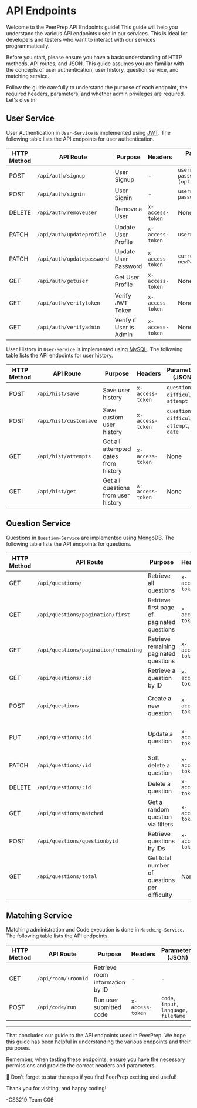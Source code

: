 # API Endpoints

Welcome to the PeerPrep API Endpoints guide! This guide will help you understand the various API endpoints used in our services. This is ideal for developers and testers who want to interact with our services programmatically.

Before you start, please ensure you have a basic understanding of HTTP methods, API routes, and JSON. This guide assumes you are familiar with the concepts of user authentication, user history, question service, and matching service.

Follow the guide carefully to understand the purpose of each endpoint, the required headers, parameters, and whether admin privileges are required. Let's dive in!

## User Service

User Authentication in `User-Service` is implemented using [JWT](https://jwt.io/). The following table lists the API endpoints for user authentication.

| HTTP Method | API Route                  | Purpose                 | Headers          | Parameters (JSON)                             | Require Admin? |
| ----------- | -------------------------- | ----------------------- | ---------------- | --------------------------------------------- | -------------- |
| POST        | `/api/auth/signup`         | User Signup             | -                | `username, email, password, roles (optional)` | N              |
| POST        | `/api/auth/signin`         | User Signin             | -                | `username, password`                          | N              |
| DELETE      | `/api/auth/removeuser`     | Remove a User           | `x-access-token` | None                                          | N              |
| PATCH       | `/api/auth/updateprofile`  | Update User Profile     | `x-access-token` | `username, email`                             | N              |
| PATCH       | `/api/auth/updatepassword` | Update User Password    | `x-access-token` | `currentPassword, newPassword`                | N              |
| GET         | `/api/auth/getuser`        | Get User Profile        | `x-access-token` | None                                          | N              |
| GET         | `/api/auth/verifytoken`    | Verify JWT Token        | `x-access-token` | None                                          | N              |
| GET         | `/api/auth/verifyadmin`    | Verify if User is Admin | `x-access-token` | None                                          | Y              |

User History in `User-Service` is implemented using [MySQL](https://www.mysql.com/). The following table lists the API endpoints for user history.

| HTTP Method | API Route              | Purpose                              | Headers          | Parameters (JSON)                             | Require Admin? |
| ----------- | ---------------------- | ------------------------------------ | ---------------- | --------------------------------------------- | -------------- |
| POST        | `/api/hist/save`       | Save user history                    | `x-access-token` | `questionId`, `difficulty`, `attempt`         | N              |
| POST        | `/api/hist/customsave` | Save custom user history             | `x-access-token` | `questionId`, `difficulty`, `attempt`, `date` | N              |
| GET         | `/api/hist/attempts`   | Get all attempted dates from history | `x-access-token` | None                                          | N              |
| GET         | `/api/hist/get`        | Get all questions from user history  | `x-access-token` | None                                          | N              |

## Question Service

Questions in `Question-Service` are implemented using [MongoDB](https://www.mongodb.com/). The following table lists the API endpoints for questions.

| HTTP Method | API Route                             | Purpose                                      | Headers          | Parameters (JSON)                                                  | Query Parameters       | Require Admin? |
| ----------- | ------------------------------------- | -------------------------------------------- | ---------------- | ------------------------------------------------------------------ | ---------------------- | -------------- |
| GET         | `/api/questions/`                     | Retrieve all questions                       | `x-access-token` | None                                                               | None                   | N              |
| GET         | `/api/questions/pagination/first`     | Retrieve first page of paginated questions   | `x-access-token` | None                                                               | None                   | N              |
| GET         | `/api/questions/pagination/remaining` | Retrieve remaining paginated questions       | `x-access-token` | None                                                               | None                   | N              |
| GET         | `/api/questions/:id`                  | Retrieve a question by ID                    | `x-access-token` | None                                                               | None                   | N              |
| POST        | `/api/questions`                      | Create a new question                        | `x-access-token` | `title, frontendQuestionId, difficulty, content, category, topics` | None                   | Y              |
| PUT         | `/api/questions/:id`                  | Update a question                            | `x-access-token` | `title, frontendQuestionId, difficulty, content, category, topics` | None                   | Y              |
| PATCH       | `/api/questions/:id`                  | Soft delete a question                       | `x-access-token` | None                                                               | None                   | Y              |
| DELETE      | `/api/questions/:id`                  | Delete a question                            | `x-access-token` | None                                                               | None                   | Y              |
| GET         | `/api/questions/matched`              | Get a random question via filters            | `x-access-token` | None                                                               | `difficulty`, `topics` | N              |
| POST        | `/api/questions/questionbyid`         | Retrieve questions by IDs                    | `x-access-token` | `ids` (array)                                                      | None                   | N              |
| GET         | `/api/questions/total`                | Get total number of questions per difficulty | None             | None                                                               | None                   | -              |

## Matching Service

Matching administration and Code execution is done in `Matching-Service`. The following table lists the API endpoints.

| HTTP Method | API Route           | Purpose                         | Headers          | Parameters (JSON)                 | Query Parameters | Require Admin? |
| ----------- | ------------------- | ------------------------------- | ---------------- | --------------------------------- | ---------------- | -------------- |
| GET         | `/api/room/:roomId` | Retrieve room information by ID | -                | -                                 | None             | N              |
| POST        | `/api/code/run`     | Run user submitted code         | `x-access-token` | `code, input, language, fileName` | None             | N              |

---

That concludes our guide to the API endpoints used in PeerPrep. We hope this guide has been helpful in understanding the various endpoints and their purposes.

Remember, when testing these endpoints, ensure you have the necessary permissions and provide the correct headers and parameters.

🌟 Don't forget to star the repo if you find PeerPrep exciting and useful!

Thank you for visiting, and happy coding!

-CS3219 Team G06
